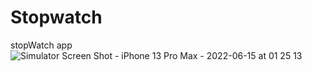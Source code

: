 # Stopwatch
stopWatch app
![Simulator Screen Shot - iPhone 13 Pro Max - 2022-06-15 at 01 25 13](https://user-images.githubusercontent.com/106583978/173673615-fef300eb-8591-43ec-8080-7ca33620d58f.png)
